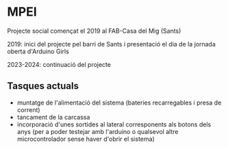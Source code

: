 # MPEI
Projecte social començat el 2019 al FAB-Casa del Mig (Sants)

2019: inici del projecte pel barri de Sants i presentació el dia de la jornada oberta d'Arduino Girls

2023-2024: continuació del projecte

## Tasques actuals
- muntatge de l'alimentació del sistema (bateries recarregables i presa de corrent)
- tancament de la carcassa
- incorporació d'unes sortides al lateral corresponents als botons dels anys (per a poder testejar amb l'arduino o qualsevol altre microcontrolador sense haver d'obrir el sistema)
